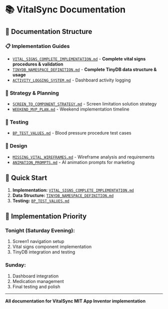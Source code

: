 # 📚 VitalSync Documentation

## 📁 **Documentation Structure**

### 📋 **Implementation Guides**
- [`VITAL_SIGNS_COMPLETE_IMPLEMENTATION.md`](implementation/VITAL_SIGNS_COMPLETE_IMPLEMENTATION.md) - **Complete vital signs procedures & validation**
- [`TINYDB_NAMESPACE_DEFINITION.md`](implementation/TINYDB_NAMESPACE_DEFINITION.md) - **Complete TinyDB data structure & usage**
- [`ACTIVITY_LOGGING_SYSTEM.md`](implementation/ACTIVITY_LOGGING_SYSTEM.md) - Dashboard activity logging

### 🎯 **Strategy & Planning**
- [`SCREEN_TO_COMPONENT_STRATEGY.md`](strategy/SCREEN_TO_COMPONENT_STRATEGY.md) - Screen limitation solution strategy
- [`WEEKEND_MVP_PLAN.md`](strategy/WEEKEND_MVP_PLAN.md) - Weekend implementation timeline

### 🧪 **Testing**
- [`BP_TEST_VALUES.md`](testing/BP_TEST_VALUES.md) - Blood pressure procedure test cases

### 🎨 **Design**
- [`MISSING_VITAL_WIREFRAMES.md`](design/MISSING_VITAL_WIREFRAMES.md) - Wireframe analysis and requirements
- [`ANIMATION_PROMPTS.md`](design/ANIMATION_PROMPTS.md) - AI animation prompts for marketing

## 🚀 **Quick Start**

1. **Implementation:** [`VITAL_SIGNS_COMPLETE_IMPLEMENTATION.md`](implementation/VITAL_SIGNS_COMPLETE_IMPLEMENTATION.md)
2. **Data Structure:** [`TINYDB_NAMESPACE_DEFINITION.md`](implementation/TINYDB_NAMESPACE_DEFINITION.md)
3. **Testing:** [`BP_TEST_VALUES.md`](testing/BP_TEST_VALUES.md)

## 📱 **Implementation Priority**

### **Tonight (Saturday Evening):**
1. Screen1 navigation setup
2. Vital signs component implementation
3. TinyDB integration and testing

### **Sunday:**
1. Dashboard integration
2. Medication management
3. Final testing and polish

---

**All documentation for VitalSync MIT App Inventor implementation**
